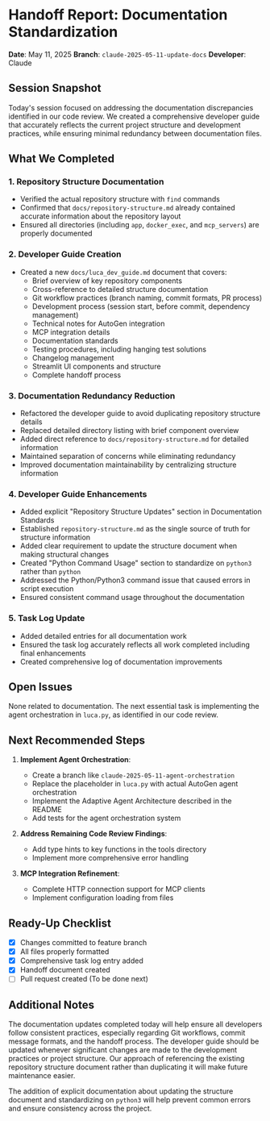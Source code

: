 # Handoff Report: Documentation Standardization

**Date**: May 11, 2025
**Branch**: `claude-2025-05-11-update-docs`
**Developer**: Claude

## Session Snapshot

Today's session focused on addressing the documentation discrepancies identified in our code review. We created a comprehensive developer guide that accurately reflects the current project structure and development practices, while ensuring minimal redundancy between documentation files.

## What We Completed

### 1. Repository Structure Documentation

- Verified the actual repository structure with `find` commands
- Confirmed that `docs/repository-structure.md` already contained accurate information about the repository layout
- Ensured all directories (including `app`, `docker_exec`, and `mcp_servers`) are properly documented

### 2. Developer Guide Creation

- Created a new `docs/luca_dev_guide.md` document that covers:
  - Brief overview of key repository components
  - Cross-reference to detailed structure documentation
  - Git workflow practices (branch naming, commit formats, PR process)
  - Development process (session start, before commit, dependency management)
  - Technical notes for AutoGen integration
  - MCP integration details
  - Documentation standards
  - Testing procedures, including hanging test solutions
  - Changelog management
  - Streamlit UI components and structure
  - Complete handoff process

### 3. Documentation Redundancy Reduction

- Refactored the developer guide to avoid duplicating repository structure details
- Replaced detailed directory listing with brief component overview
- Added direct reference to `docs/repository-structure.md` for detailed information
- Maintained separation of concerns while eliminating redundancy
- Improved documentation maintainability by centralizing structure information

### 4. Developer Guide Enhancements

- Added explicit "Repository Structure Updates" section in Documentation Standards
- Established `repository-structure.md` as the single source of truth for structure information
- Added clear requirement to update the structure document when making structural changes
- Created "Python Command Usage" section to standardize on `python3` rather than `python`
- Addressed the Python/Python3 command issue that caused errors in script execution
- Ensured consistent command usage throughout the documentation

### 5. Task Log Update

- Added detailed entries for all documentation work
- Ensured the task log accurately reflects all work completed including final enhancements
- Created comprehensive log of documentation improvements

## Open Issues

None related to documentation. The next essential task is implementing the agent orchestration in `luca.py`, as identified in our code review.

## Next Recommended Steps

1. **Implement Agent Orchestration**:
   - Create a branch like `claude-2025-05-11-agent-orchestration`
   - Replace the placeholder in `luca.py` with actual AutoGen agent orchestration
   - Implement the Adaptive Agent Architecture described in the README
   - Add tests for the agent orchestration system

2. **Address Remaining Code Review Findings**:
   - Add type hints to key functions in the tools directory
   - Implement more comprehensive error handling

3. **MCP Integration Refinement**:
   - Complete HTTP connection support for MCP clients
   - Implement configuration loading from files

## Ready-Up Checklist

- [x] Changes committed to feature branch
- [x] All files properly formatted
- [x] Comprehensive task log entry added
- [x] Handoff document created
- [ ] Pull request created (To be done next)

## Additional Notes

The documentation updates completed today will help ensure all developers follow consistent practices, especially regarding Git workflows, commit message formats, and the handoff process. The developer guide should be updated whenever significant changes are made to the development practices or project structure. Our approach of referencing the existing repository structure document rather than duplicating it will make future maintenance easier.

The addition of explicit documentation about updating the structure document and standardizing on `python3` will help prevent common errors and ensure consistency across the project.
